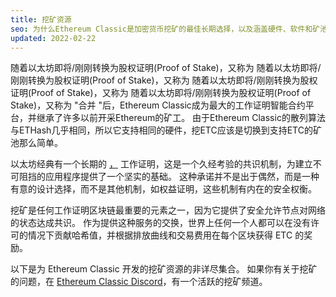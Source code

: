 ```yaml
---
title: 挖矿资源
seo: 为什么Ethereum Classic是加密货币挖矿的最佳长期选择，以及涵盖硬件、软件和矿池的资源集合。
updated: 2022-02-22
---
```


随着以太坊即将/刚刚转换为股权证明(Proof of Stake)，又称为 随着以太坊即将/刚刚转换为股权证明(Proof of Stake)，又称为 随着以太坊即将/刚刚转换为股权证明(Proof of Stake)，又称为 随着以太坊即将/刚刚转换为股权证明(Proof of Stake)，又称为 "合并 "后，Ethereum Classic成为最大的工作证明智能合约平台，并继承了许多以前开采Ethereum的矿工。 由于Ethereum Classic的散列算法与ETHash几乎相同，所以它支持相同的硬件，挖ETC应该是切换到支持ETC的矿池那么简单。

以太坊经典有一个长期的 [，](/why-classic/proof-of-work) 工作证明，这是一个久经考验的共识机制，为建立不可阻挡的应用程序提供了一个坚实的基础。 这种承诺并不是出于偶然，而是一种有意的设计选择，而不是其他机制，如权益证明，这些机制有内在的安全权衡。

挖矿是任何工作证明区块链最重要的元素之一，因为它提供了安全允许节点对网络的状态达成共识。 作为提供这种服务的交换，世界上任何一个人都可以在没有许可的情况下贡献哈希值，并根据排放曲线和交易费用在每个区块获得 ETC 的奖励。

以下是为 Ethereum Classic 开发的挖矿资源的非详尽集合。 如果你有关于挖矿的问题，在 [Ethereum Classic Discord](/community/channels)，有一个活跃的挖矿频道。
